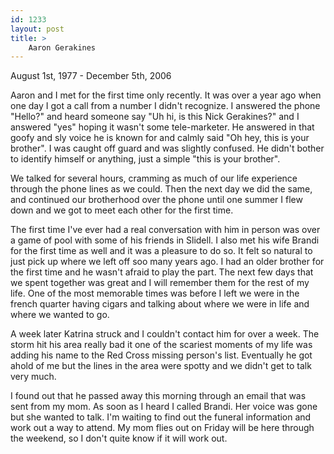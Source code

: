 ```yaml
---
id: 1233
layout: post
title: >
    Aaron Gerakines
---
```


August 1st, 1977 - December 5th, 2006

Aaron and I met for the first time only recently. It was over a year ago when one day I got a call from a number I didn't recognize. I answered the phone "Hello?" and heard someone say "Uh hi, is this Nick Gerakines?" and I answered "yes" hoping it wasn't some tele-marketer. He answered in that goofy and sly voice he is known for and calmly said "Oh hey, this is your brother". I was caught off guard and was slightly confused. He didn't bother to identify himself or anything, just a simple "this is your brother".

We talked for several hours, cramming as much of our life experience through the phone lines as we could. Then the next day we did the same, and continued our brotherhood over the phone until one summer I flew down and we got to meet each other for the first time.

The first time I've ever had a real conversation with him in person was over a game of pool with some of his friends in Slidell. I also met his wife Brandi for the first time as well and it was a pleasure to do so. It felt so natural to just pick up where we left off soo many years ago. I had an older brother for the first time and he wasn't afraid to play the part. The next few days that we spent together was great and I will remember them for the rest of my life. One of the most memorable times was before I left we were in the french quarter having cigars and talking about where we were in life and where we wanted to go.

A week later Katrina struck and I couldn't contact him for over a week. The storm hit his area really bad it one of the scariest moments of my life was adding his name to the Red Cross missing person's list. Eventually he got ahold of me but the lines in the area were spotty and we didn't get to talk very much.

I found out that he passed away this morning through an email that was sent from my mom. As soon as I heard I called Brandi. Her voice was gone but she wanted to talk. I'm waiting to find out the funeral information and work out a way to attend. My mom flies out on Friday will be here through the weekend, so I don't quite know if it will work out.

